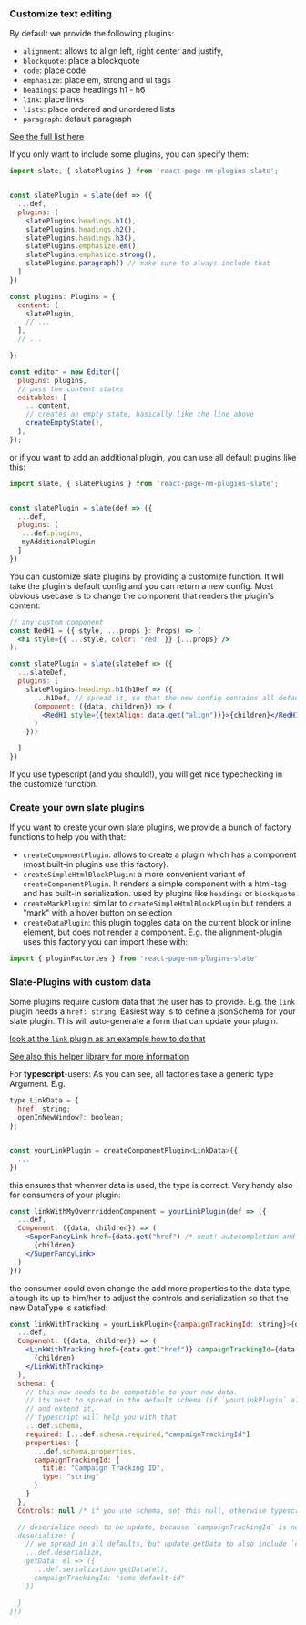 ### Customize text editing

By default we provide the following plugins:

- `alignment`: allows to align left, right center and justify,
- `blockquote`: place a blockquote
- `code`: place code
- `emphasize`: place em, strong and ul tags
- `headings`: place headings h1 - h6
- `link`: place links
- `lists`: place ordered and unordered lists
- `paragraph`: default paragraph

[See the full list here](/packages/plugins/content/slate/plugins/defaultPlugins.tsx)

If you only want to include some plugins, you can specify them:

```jsx
import slate, { slatePlugins } from 'react-page-nm-plugins-slate';


const slatePlugin = slate(def => ({
  ...def,
  plugins: [
    slatePlugins.headings.h1(),
    slatePlugins.headings.h2(),
    slatePlugins.headings.h3(),
    slatePlugins.emphasize.em(),
    slatePlugins.emphasize.strong(),
    slatePlugins.paragraph() // make sure to always include that
  ]
})

const plugins: Plugins = {
  content: [
    slatePlugin,
    // ...
  ],
  // ...

};

const editor = new Editor({
  plugins: plugins,
  // pass the content states
  editables: [
    ...content,
    // creates an empty state, basically like the line above
    createEmptyState(),
  ],
});
```

or if you want to add an additional plugin, you can use all default plugins like this:

```jsx
import slate, { slatePlugins } from 'react-page-nm-plugins-slate';


const slatePlugin = slate(def => ({
  ...def,
  plugins: [
   ...def.plugins,
   myAdditionalPlugin
  ]
})
```

You can customize slate plugins by providing a customize function. It will take the plugin's default config and you can return a new config. Most obvious usecase is to change the component that renders the plugin's content:

```jsx
// any custom component
const RedH1 = ({ style, ...props }: Props) => (
  <h1 style={{ ...style, color: 'red' }} {...props} />
);

const slatePlugin = slate(slateDef => ({
  ...slateDef,
  plugins: [
    slatePlugins.headings.h1(h1Def => ({
      ...h1Def, // spread it, so that the new config contains all defaults
      Component: ({data, children}) => (
        <RedH1 style={{textAlign: data.get("align")}}>{children}</RedH1>
      )
    }))

  ]
})
```

If you use typescript (and you should!), you will get nice typechecking in the customize function.

### Create your own slate plugins

If you want to create your own slate plugins, we provide a bunch of factory functions to help you with that:

- `createComponentPlugin`: allows to create a plugin which has a component (most built-in plugins use this factory).
- `createSimpleHtmlBlockPlugin`: a more convenient variant of `createComponentPlugin`. It renders a simple component with a html-tag and has built-in serialization. used by plugins like `headings` or `blockquote`
- `createMarkPlugin`: similar to `createSimpleHtmlBlockPlugin` but renders a "mark" with a hover button on selection
- `createDataPlugin`: this plugin toggles data on the current block or inline element, but does not render a component. E.g. the alignment-plugin uses this factory
  you can import these with:

```jsx
import { pluginFactories } from 'react-page-nm-plugins-slate'
```

### Slate-Plugins with custom data

Some plugins require custom data that the user has to provide. E.g. the `link` plugin needs a `href: string`. Easiest way is to define a jsonSchema for your slate plugin. This will auto-generate a form that can update your plugin.

[look at the `link` plugin as an example how to do that](/packages/plugins/content/slate/plugins/link/index.tsx)

[See also this helper library for more information](/packages/plugins/createPluginMaterialUi/README.md)

For **typescript**-users: As you can see, all factories take a generic type Argument. E.g.

```jsx
type LinkData = {
  href: string;
  openInNewWindow?: boolean;
};


const yourLinkPlugin = createComponentPlugin<LinkData>({
  ...
})
```

this ensures that whenver data is used, the type is correct. Very handy also for consumers of your plugin:

```jsx
const linkWithMyOverrriddenComponent = yourLinkPlugin(def => ({
  ...def,
  Component: ({data, children}) => (
    <SuperFancyLink href={data.get("href") /* neat! autocompletion and type checking here! */}>
      {children}
    </SuperFancyLink>
  )
}))
```

the consumer could even change the add more properties to the data type, altough its up to him/her to adjust the controls and serialization so that the new DataType is satisfied:

```jsx
const linkWithTracking = yourLinkPlugin<{campaignTrackingId: string}>(def => ({
  ...def,
  Component: ({data, children}) => (
    <LinkWithTracking href={data.get("href")} campaignTrackingId={data.get("campaignTrackingId")}>
      {children}
    </LinkWithTracking>
  ),
  schema: {
    // this now needs to be compatible to your new data.
    // its best to spread in the default schema (if `yourLinkPlugin` already defines one)
    // and extend it.
    // typescript will help you with that
    ...def.schema,
    required: [...def.schema.required,"campaignTrackingId"]
    properties: {
      ...def.schema.properties,
      campaignTrackingId: {
        title: "Campaign Tracking ID",
        type: "string"
      }
    }
  },
  Controls: null /* if you use schema, set this null, otherwise typescript will complain

  // deserialize needs to be update, because `campaignTrackingId` is not defined as optional above
  deserialize: {
    // we spread in all defaults, but update getData to also include `campaignTrackingId`
    ...def.deserialize,
    getData: el => ({
      ...def.serialization.getData(el),
      campaignTrackingId: "some-default-id"
    })

  }
}))
```
